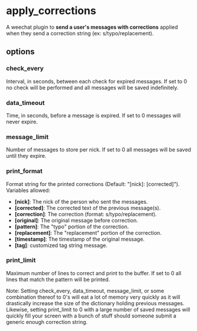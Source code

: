 # apply_corrections

A weechat plugin to **send a user's messages with corrections** applied when
they send a correction string (ex: s/typo/replacement).


## options

### check_every

Interval, in seconds, between each check for expired messages. If set to 0 no
check will be performed and all messages will be saved indefinitely.

### data_timeout

Time, in seconds, before a message is expired. If set to 0 messages will never
expire.

### message_limit

Number of messages to store per nick. If set to 0 all messages will be saved
until they expire.

### print_format

Format string for the printed corrections (Default: "[nick]: [corrected]").
Variables allowed:

* **[nick]**: The nick of the person who sent the messages.
* **[corrected]**: The corrected text of the previous message(s).
* **[correction]**: The correction (format: s/typo/replacement).
* **[original]**: The original message before correction.
* **[pattern]**: The "typo" portion of the correction.
* **[replacement]**: The "replacement" portion of the correction.
* **[timestamp]**: The timestamp of the original message.
* **[tag]**: customized tag string message.

### print_limit

Maximum number of lines to correct and print to the buffer. If set to 0 all
lines that match the pattern will be printed.

Note: Setting check_every, data_timeout, message_limit, or some combination
thereof to 0's will eat a lot of memory very quickly as it will drastically
increase the size of the dictionary holding previous messages.  Likewise,
setting print_limit to 0 with a large number of saved messages will quickly
fill your screen with a bunch of stuff should someone submit a generic
enough correction string.

